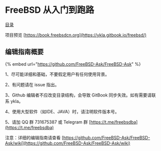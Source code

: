 # FreeBSD 从入门到跑路

[目录](https://github.com/FreeBSD-Ask/FreeBSD-Ask/blob/main/SUMMARY.md)

项目预览 [https://book.freebsdcn.org](https://ykla.gitbook.io/freebsd/)

## 编辑指南概要

{% embed url="https://github.com/FreeBSD-Ask/FreeBSD-Ask" %}

1、尽可能详细和基础，不要假定用户有任何使用背景。

2、有问题请在 issue 指出。

3、Github 编辑者不应改变目录结构，会导致 GitBook 同步失效。如有需要请联系 ykla。

4、使用大型软件（如IDE、JAVA）时，请注明软件版本号。

5、请加 QQ 群 731675387 或 Telegram 群 [https://t.me/freebsdba](https://t.me/freebsdba)

注意：详细的编辑指南请查看 [https://github.com/FreeBSD-Ask/FreeBSD-Ask/wiki](https://github.com/FreeBSD-Ask/FreeBSD-Ask/wiki)
